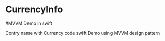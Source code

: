 # CurrencyInfo

#MVVM Demo in swift

Contry name with Currency code swift Demo using MVVM design pattern
